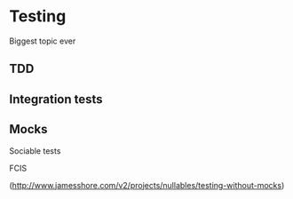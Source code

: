 # Testing

Biggest topic ever

## TDD

## Integration tests

## Mocks

Sociable tests

FCIS

(http://www.jamesshore.com/v2/projects/nullables/testing-without-mocks)


